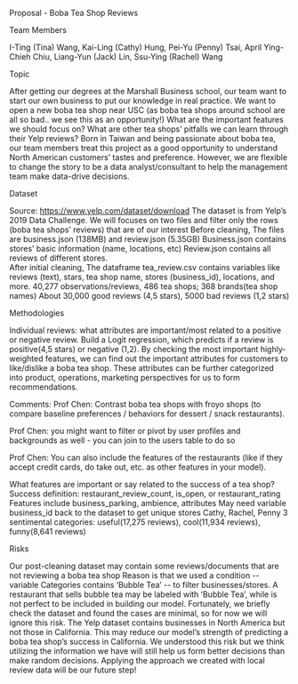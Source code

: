 Proposal - Boba Tea Shop Reviews

Team Members

I-Ting (Tina) Wang, Kai-Ling (Cathy) Hung, Pei-Yu (Penny) Tsai,
April Ying-Chieh Chiu, Liang-Yun (Jack) Lin, Ssu-Ying (Rachel) Wang

Topic

After getting our degrees at the Marshall Business school, our team want to start our own business to put our knowledge in real practice. We want to open a new boba tea shop near USC (as boba tea shops around school are all so bad.. we see this as an opportunity!) What are the important features we should focus on? What are other tea shops’ pitfalls we can learn through their Yelp reviews?
Born in Taiwan and being passionate about boba tea, our team members treat this project as a good opportunity to understand North American customers’ tastes and preference.
However, we are flexible to change the story to be a data analyst/consultant to help the management team make data-drive decisions.


Dataset

Source: https://www.yelp.com/dataset/download
The dataset is from Yelp’s 2019 Data Challenge. We will focuses on two files and filter only the rows (boba tea shops’ reviews) that are of our interest
Before cleaning, 
The files are business.json (138MB) and review.json (5.35GB)
Business.json contains stores’ basic information (name, locations, etc)
Review.json contains all reviews of different stores.   
After initial cleaning,
The dataframe tea_review.csv contains variables like reviews (text), stars, tea shop name, stores (business_id), locations, and more.
40,277 observations/reviews, 486 tea shops; 368 brands(tea shop names)
About 30,000 good reviews (4,5 stars), 5000 bad reviews (1,2 stars)

Methodologies

Individual reviews: what attributes are important/most related to a positive or negative review.
Build a Logit regression, which predicts if a review is positive(4,5 stars) or negative (1,2).
By checking the most important highly-weighted features, we can find out the important attributes for customers to like/dislike a boba tea shop.
These attributes can be further categorized into product, operations, marketing perspectives for us to form recommendations.

Comments:
Prof Chen: Contrast boba tea shops with froyo shops (to compare baseline preferences / behaviors for dessert / snack restaurants).

Prof Chen: you might want to filter or pivot by user profiles and backgrounds as well - you can join to the users table to do so

Prof Chen: You can also include the features of the restaurants (like if they accept credit cards, do take out, etc. as other features in your model). 

What features are important or say related to the success of a tea shop?
Success definition: restaurant_review_count, is_open, or restaurant_rating
Features include business_parking, ambience, attributes
May need variable business_id back to the dataset to get unique stores
Cathy, Rachel, Penny 
3 sentimental categories: useful(17,275 reviews), cool(11,934 reviews), funny(8,641 reviews)

Risks

Our post-cleaning dataset may contain some reviews/documents that are not reviewing a boba tea shop
Reason is that we used a condition -- variable Categories contains ‘Bubble Tea’ -- to filter businesses/stores. A restaurant that sells bubble tea may be labeled with ‘Bubble Tea’, while is not perfect to be included in building our model.
Fortunately, we briefly check the dataset and found the cases are minimal, so for now we will ignore this risk.
The Yelp dataset contains businesses in North America but not those in California. This may reduce our model’s strength of predicting a boba tea shop’s success in California.
We understood this risk but we think utilizing the information we have will still help us form better decisions than make random decisions.
Applying the approach we created with local review data will be our future step!




